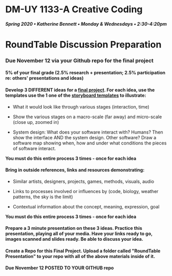 # DM-UY 1133-A Creative Coding
##### Spring 2020 • Katherine Bennett • Monday & Wednesdays • 2:30-4:20pm 

# RoundTable Discussion Preparation 

### Due November 12 via your Github repo for the final project

#### 5% of your final grade (2.5% research + presentation; 2.5% participation re: others' presentations and ideas)
 

#### Develop 3 DIFFERENT ideas for a [final project](Final_Project.md). For each idea, use the templates use the 1 one of the [storyboard templates](https://github.com/IDMNYU/CreativeCoding_1133-C_Bennett_Fall18/tree/master/storyboardTemplates) to illustrate: 
	
* What it would look like through various stages (interaction, time)

* Show the various stages on a macro-scale (far away) and micro-scale (close up, zoomed in)

* System design: What does your software interact with? Humans? Then show the interface AND the system design. Other software? Draw a software map showing when, how and under what conditions the pieces of software interact.


**You must do this entire process 3 times - once for each idea**

#### Bring in outside references, links and resources demonstrating: 

* Similar artists, designers, projects, games, methods, visuals, audio

* Links to processes involved or influences by (code, biology, weather patterns, the sky is the limit)

* Contextual information about the concept, meaning, expression, goal

**You must do this entire process 3 times - once for each idea**

#### Prepare a 3 minute presentation on these 3 ideas. Practice this presentation, playing all of your media. Have your links ready to go, images scanned and slides ready. Be able to discuss your idea.

#### Create a Repo for this Final Project. Upload a folder called "RoundTable Presentation" to your repo with all of the above materials inside of it.


**Due November 12 POSTED TO YOUR GITHUB repo**
